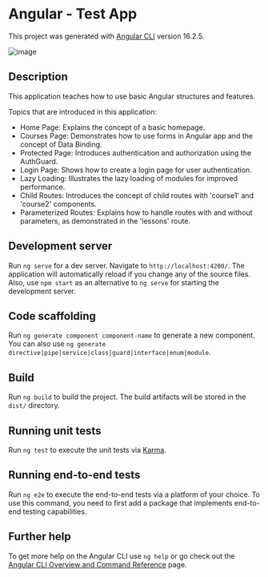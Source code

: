 # Angular - Test App

This project was generated with [Angular CLI](https://github.com/angular/angular-cli) version 16.2.5.

![image](https://github.com/michalwdowik/angular-test-app/assets/57302276/fdd8004e-a88f-4a96-af7f-1d339f52737b)


## Description
This application teaches how to use basic Angular structures and features.

Topics that are introduced in this application:

- Home Page: Explains the concept of a basic homepage.
- Courses Page: Demonstrates how to use forms in Angular app and the concept of Data Binding.
- Protected Page: Introduces authentication and authorization using the AuthGuard.
- Login Page: Shows how to create a login page for user authentication.
- Lazy Loading: Illustrates the lazy loading of modules for improved performance.
- Child Routes: Introduces the concept of child routes with 'course1' and 'course2' components.
- Parameterized Routes: Explains how to handle routes with and without parameters, as demonstrated in the 'lessons' route.

## Development server

Run `ng serve` for a dev server. Navigate to `http://localhost:4200/`. The application will automatically reload if you change any of the source files.
Also, use `npm start` as an alternative to `ng serve` for starting the development server.

## Code scaffolding

Run `ng generate component component-name` to generate a new component. You can also use `ng generate directive|pipe|service|class|guard|interface|enum|module`.

## Build

Run `ng build` to build the project. The build artifacts will be stored in the `dist/` directory.

## Running unit tests

Run `ng test` to execute the unit tests via [Karma](https://karma-runner.github.io).

## Running end-to-end tests

Run `ng e2e` to execute the end-to-end tests via a platform of your choice. To use this command, you need to first add a package that implements end-to-end testing capabilities.

## Further help

To get more help on the Angular CLI use `ng help` or go check out the [Angular CLI Overview and Command Reference](https://angular.io/cli) page.
